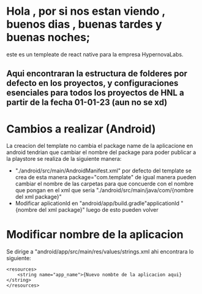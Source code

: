 <!-- @format -->

# Hola , por si nos estan viendo , buenos dias , buenas tardes y buenas noches;

este es un templeate de react native para la empresa HypernovaLabs.

## Aqui encontraran la estructura de folderes por defecto en los proyectos, y configuraciones esenciales para todos los proyectos de HNL a partir de la fecha 01-01-23 (aun no se xd)

# Cambios a realizar (Android)

La creacion del template no cambia el package name de la aplicacione en
android tendrian que cambiar el nombre del package para poder publicar a la playstore se realiza de la
siguiente manera:

- "./android/src/main/AndroidManifest.xml" por defecto del template se crea de esta manera
  package="com.template"
  de igual manera pueden cambiar el nombre de las carpetas para que concuerde con el nombre que pongan en el xml
  que seria "./android/src/main/java/com/{nombre del xml package}"
- Modificar aplicationId en "android/app/build.gradle"applicationId "{nombre del xml package}" luego de esto pueden volver

# Modificar nombre de la aplicacion

Se dirige a "android/app/src/main/res/values/strings.xml
ahi encontrara lo siguiente:

```
<resources>
    <string name="app_name">{Nuevo nombte de la aplicacion aqui}</string>
</resources>
```
